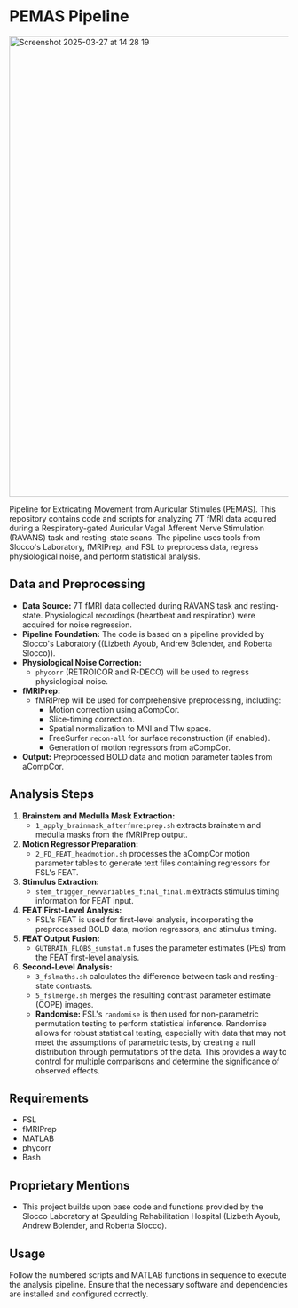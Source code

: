 # PEMAS Pipeline
<img width="829" alt="Screenshot 2025-03-27 at 14 28 19" src="https://github.com/user-attachments/assets/fea5bd09-970d-4739-b7d0-77dc27aa9414" />

Pipeline for Extricating Movement from Auricular Stimules (PEMAS). This repository contains code and scripts for analyzing 7T fMRI data acquired during a Respiratory-gated Auricular Vagal Afferent Nerve Stimulation (RAVANS) task and resting-state scans. The pipeline uses tools from Slocco's Laboratory, fMRIPrep, and FSL to preprocess data, regress physiological noise, and perform statistical analysis.

## Data and Preprocessing

* **Data Source:** 7T fMRI data collected during RAVANS task and resting-state. Physiological recordings (heartbeat and respiration) were acquired for noise regression.
* **Pipeline Foundation:** The code is based on a pipeline provided by Slocco's Laboratory ((Lizbeth Ayoub, Andrew Bolender, and Roberta Slocco)).
* **Physiological Noise Correction:**
    * `phycorr` (RETROICOR and R-DECO) will be used to regress physiological noise.
* **fMRIPrep:**
    * fMRIPrep will be used for comprehensive preprocessing, including:
        * Motion correction using aCompCor.
        * Slice-timing correction.
        * Spatial normalization to MNI and T1w space.
        * FreeSurfer `recon-all` for surface reconstruction (if enabled).
        * Generation of motion regressors from aCompCor.
* **Output:** Preprocessed BOLD data and motion parameter tables from aCompCor.

## Analysis Steps

1.  **Brainstem and Medulla Mask Extraction:**
    * `1_apply_brainmask_afterfmreiprep.sh` extracts brainstem and medulla masks from the fMRIPrep output.
2.  **Motion Regressor Preparation:**
    * `2_FD_FEAT_headmotion.sh` processes the aCompCor motion parameter tables to generate text files containing regressors for FSL's FEAT.
3.  **Stimulus Extraction:**
    * `stem_trigger_newvariables_final_final.m` extracts stimulus timing information for FEAT input.
4.  **FEAT First-Level Analysis:**
    * FSL's FEAT is used for first-level analysis, incorporating the preprocessed BOLD data, motion regressors, and stimulus timing.
5.  **FEAT Output Fusion:**
    * `GUTBRAIN_FLOBS_sumstat.m` fuses the parameter estimates (PEs) from the FEAT first-level analysis.
6.  **Second-Level Analysis:**
    * `3_fslmaths.sh` calculates the difference between task and resting-state contrasts.
    * `5_fslmerge.sh` merges the resulting contrast parameter estimate (COPE) images.
    * **Randomise:** FSL's `randomise` is then used for non-parametric permutation testing to perform statistical inference. Randomise allows for robust statistical testing, especially with data that may not meet the assumptions of parametric tests, by creating a null distribution through permutations of the data. This provides a way to control for multiple comparisons and determine the significance of observed effects.

## Requirements

* FSL
* fMRIPrep
* MATLAB
* phycorr
* Bash

## Proprietary Mentions


* This project builds upon base code and functions provided by the Slocco Laboratory at Spaulding Rehabilitation Hospital (Lizbeth Ayoub, Andrew Bolender, and Roberta Slocco). 


## Usage

Follow the numbered scripts and MATLAB functions in sequence to execute the analysis pipeline. Ensure that the necessary software and dependencies are installed and configured correctly.
